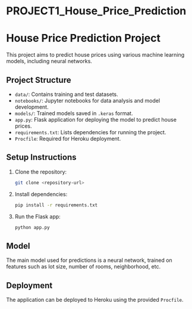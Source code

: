 # PROJECT1_House_Price_Prediction
# House Price Prediction Project

This project aims to predict house prices using various machine learning models, including neural networks.

## Project Structure
- `data/`: Contains training and test datasets.
- `notebooks/`: Jupyter notebooks for data analysis and model development.
- `models/`: Trained models saved in `.keras` format.
- `app.py`: Flask application for deploying the model to predict house prices.
- `requirements.txt`: Lists dependencies for running the project.
- `Procfile`: Required for Heroku deployment.

## Setup Instructions
1. Clone the repository:
    ```bash
    git clone <repository-url>
    ```
2. Install dependencies:
    ```bash
    pip install -r requirements.txt
    ```
3. Run the Flask app:
    ```bash
    python app.py
    ```

## Model
The main model used for predictions is a neural network, trained on features such as lot size, number of rooms, neighborhood, etc.

## Deployment
The application can be deployed to Heroku using the provided `Procfile`.
